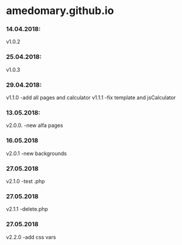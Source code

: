 # amedomary.github.io

### 14.04.2018:
v1.0.2

### 25.04.2018:
v1.0.3

### 29.04.2018:
v1.1.0 -add all pages and calculator
v1.1.1 -fix template and jsCalculator

### 13.05.2018:
v2.0.0. -new alfa pages

### 16.05.2018
v2.0.1 -new backgrounds

### 27.05.2018
v2.1.0 -test .php

### 27.05.2018
v2.1.1 -delete.php

### 27.05.2018
v2.2.0 -add css vars